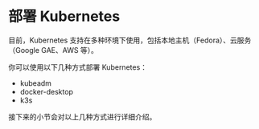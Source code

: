 # 部署 Kubernetes

目前，Kubernetes 支持在多种环境下使用，包括本地主机（Fedora）、云服务（Google GAE、AWS 等）。

你可以使用以下几种方式部署 Kubernetes：

* kubeadm
* docker-desktop
* k3s

接下来的小节会对以上几种方式进行详细介绍。

